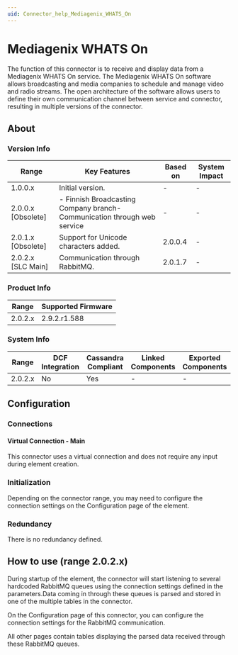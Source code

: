 ```yaml
---
uid: Connector_help_Mediagenix_WHATS_On
---
```


# Mediagenix WHATS On

The function of this connector is to receive and display data from a Mediagenix WHATS On service. The Mediagenix WHATS On software allows broadcasting and media companies to schedule and manage video and radio streams. The open architecture of the software allows users to define their own communication channel between service and connector, resulting in multiple versions of the connector.

## About

### Version Info

| **Range**            | **Key Features**                                                          | **Based on** | **System Impact** |
|----------------------|---------------------------------------------------------------------------|--------------|-------------------|
| 1.0.0.x              | Initial version.                                                          | \-           | \-                |
| 2.0.0.x \[Obsolete\] | \- Finnish Broadcasting Company branch- Communication through web service | \-           | \-                |
| 2.0.1.x \[Obsolete\] | Support for Unicode characters added.                                     | 2.0.0.4      | \-                |
| 2.0.2.x \[SLC Main\] | Communication through RabbitMQ.                                           | 2.0.1.7      | \-                |

### Product Info

| **Range** | **Supported Firmware** |
|-----------|------------------------|
| 2.0.2.x   | 2.9.2.r1.588           |

### System Info

| **Range** | **DCF Integration** | **Cassandra Compliant** | **Linked Components** | **Exported Components** |
|-----------|---------------------|-------------------------|-----------------------|-------------------------|
| 2.0.2.x   | No                  | Yes                     | \-                    | \-                      |

## Configuration

### Connections

#### Virtual Connection - Main

This connector uses a virtual connection and does not require any input during element creation.

### Initialization

Depending on the connector range, you may need to configure the connection settings on the Configuration page of the element.

### Redundancy

There is no redundancy defined.

## How to use (range 2.0.2.x)

During startup of the element, the connector will start listening to several hardcoded RabbitMQ queues using the connection settings defined in the parameters.Data coming in through these queues is parsed and stored in one of the multiple tables in the connector.

On the Configuration page of this connector, you can configure the connection settings for the RabbitMQ communication.

All other pages contain tables displaying the parsed data received through these RabbitMQ queues.
